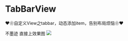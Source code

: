 # TabBarView
❤❀自定义View之tabbar，动态添加item，告别布局烦恼❀❤

不墨迹 直接上效果图
![](http://github.com/Android-xiaole/TabBarView/tabbarview.gif)
